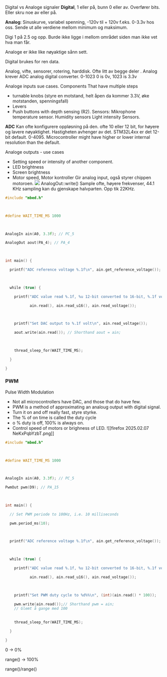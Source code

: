 Digital vs Analoge signaler
**Digital**, 1 eller på, bunn 0 eller av. 
Overfører bits. Eller skru noe av eller på.

**Analog**:
Sinuskurve, variabel spenning, -120v til + 120v f.eks. 0-3.3v hos oss. Sende ut alle verdiene mellom minimum og maksimum.

Digi
1 på 2.5 og opp.
Burde ikke ligge i mellom området siden man ikke vet hva man får.

Analoge er ikke like nøyaktige sånn sett.

Digital brukes for ren data.

Analog, vifte, sensorer, rotering, harddisk.  Ofte litt av begge deler
.
Analog krever ADC analog digital converter. 
0-1023
0 is 0v, 1023 is 3.3v

Analoge inputs sue cases.
Components
That have multiple steps
- turnable knobs (styre en motstand, helt åpen da kommer 3.3V, øke motstanden, spenningsfall)
- Levers
- Push buttons with depth sensing (R2).
Sensors:
Mikrophone
temperature sensor.
Humidity sensors
Light intensity Sensors.

**ADC** Kan ofte konfigurere oppløsning på den. ofte 10 eller 12 bit, for høyere og lavere nøyaktighet. Hastigheten avhenger av det. 
STM32L4xx er det 12-bit default. 0-4095. Microcontroller might have higher or lower internal resolution than the default. 

Analoge outputs - use cases
- Setting speed or intensity of another component. 
- LED brightness
- Screen brightness
- Motor speed, Motor kontroller Gir analog input, også styrer chippen motoroen.
![](https://lh7-rt.googleusercontent.com/slidesz/AGV_vUdACt0k8t0vGKWZiA42eS4jED4plPGoPHZyqAEsf99hb8_aFLRP8JmAPhmTmIzEj7P73qDpIKt_qfUB34S8wymWFqCth6HiaMq_4mePT9RaHab1TWfpcVoSRMt7hI2zCIvQRFpa=s2048?key=L6Vc0XISLPY16DM8Cr22o9P2)
AnalogOut::write()
Sample ofte, høyere frekvenser, 44.1 KHz sampling kan du gjenskape halvparten. Opp tik 22KHz.

```cpp
#include "mbed.h"

  

#define WAIT_TIME_MS 1000

  

AnalogIn ain(A0, 3.3f); // PC_5

AnalogOut aout(PA_4); // PA_4

  

int main() {

  printf("ADC reference voltage %.1f\n", ain.get_reference_voltage());

  

  while (true) {

    printf("ADC value read %.1f, %u 12-bit converted to 16-bit, %.1f volt\n",

           ain.read(), ain.read_u16(), ain.read_voltage());

  

    printf("Set DAC output to %.1f volt\n", ain.read_voltage());

    aout.write(ain.read()); // Shorthand aout = ain;

  

    thread_sleep_for(WAIT_TIME_MS);

  }

}
```

### PWM
Pulse Width Modulation
- Not all microcontrollers have DAC, and those that do have few.
- PWM is a method of approximating an analoug output with digital signal. 
- Turn it on and off really fast, styre styrke.
- The % of on time is called the duty cycle
- o % duty is off, 100% is always on.
- Control speed of motors or brighness of LED.
![[firefox 2025.02.07 NeKxPqbYzbT.png]]
```cpp
#include "mbed.h"

  

#define WAIT_TIME_MS 1000

  

AnalogIn ain(A0, 3.3f); // PC_5

PwmOut pwm(D9); // PA_15

  

int main() {

  // Set PWM periode to 100Hz, i.e. 10 milliseconds

  pwm.period_ms(10);

  

  printf("ADC reference voltage %.1f\n", ain.get_reference_voltage());

  

  while (true) {

    printf("ADC value read %.1f, %u 12-bit converted to 16-bit, %.1f volt\n",

           ain.read(), ain.read_u16(), ain.read_voltage());

  

    printf("Set PWM duty cycle to %d%%\n", (int)(ain.read() * 100));

    pwm.write(ain.read());// Shorthand pwm = ain; 
    // Glemt å gange med 100
  

    thread_sleep_for(WAIT_TIME_MS);

  }

}
```

0 -> 0%

range() -> 100%

range()/range()